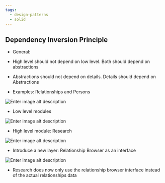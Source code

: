 ```yaml
---
tags:
  - design-patterns
  - solid
---
```

## Dependency Inversion Principle

- General:

- High level should not depend on low level. Both should depend on abstractions

- Abstractions should not depend on details. Details should depend on Abstractions

- Examples: Relationships and Persons

![Enter image alt description](Images/pGD_Image_15.png)

- Low level modules

![Enter image alt description](Images/nCl_Image_16.png)

- High level module: Research

![Enter image alt description](Images/jXO_Image_17.png)

- Introduce a new layer: Relationship Browser as an interface

![Enter image alt description](Images/jGF_Image_18.png)

- Research does now only use the relationship browser interface instead of the actual relationships data

